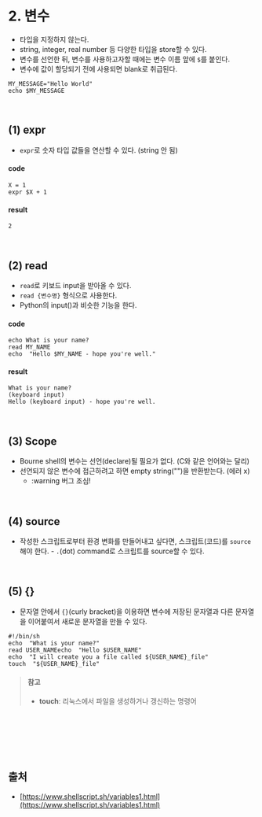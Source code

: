 # 2. 변수

- 타입을 지정하지 않는다.
- string, integer, real number 등 다양한 타입을 store할 수 있다.
- 변수를 선언한 뒤, 변수를 사용하고자할 때에는 변수 이름 앞에 `$`를 붙인다.
- 변수에 값이 할당되기 전에 사용되면 blank로 취급된다.

``` shell
MY_MESSAGE="Hello World"
echo $MY_MESSAGE
```

<br>


## (1) expr

- `expr`로 숫자 타입 값들을 연산할 수 있다. (string 안 됨)

#### code
``` shell
X = 1
expr $X + 1
```
#### result
``` terminal
2
```

<br>


## (2) read

- `read`로 키보드 input을 받아올 수 있다.
- `read {변수명}` 형식으로 사용한다.
- Python의 input()과 비슷한 기능을 한다.

#### code
``` shell
echo What is your name?
read MY_NAME
echo  "Hello $MY_NAME - hope you're well."
```
#### result
``` terminal
What is your name?
(keyboard input)
Hello (keyboard input) - hope you're well.
```

<br>


## (3) Scope
- Bourne shell의 변수는 선언(declare)될 필요가 없다. (C와 같은 언어와는 달리)
- 선언되지 않은 변수에 접근하려고 하면 empty string("")을 반환받는다. (에러 x)
	- :warning 버그 조심!

<br>


## (4) source
- 작성한 스크립트로부터 환경 변화를 만들어내고 싶다면, 스크립트(코드)를 `source`해야 한다.
		- `.`(dot) command로 스크립트를 source할 수 있다.

<br>


## (5) {}

- 문자열 안에서 `{}`(curly bracket)을 이용하면 변수에 저장된 문자열과 다른 문자열을 이어붙여서 새로운 문자열을 만들 수 있다.

``` shell
#!/bin/sh  
echo  "What is your name?"  
read USER_NAMEecho  "Hello $USER_NAME"  
echo  "I will create you a file called ${USER_NAME}_file"  
touch  "${USER_NAME}_file"
```

> #### 참고
> - **touch**: 리눅스에서 파일을 생성하거나 갱신하는 명령어





<br><br><br><br><br>



## 출처
- [https://www.shellscript.sh/variables1.html](https://www.shellscript.sh/variables1.html)
